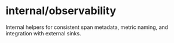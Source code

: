 # internal/observability

Internal helpers for consistent span metadata, metric naming, and integration with external sinks.
